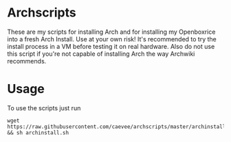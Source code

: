# Archscripts
These are my scripts for installing Arch and for installing my Openboxrice into a fresh Arch Install. Use at your own risk! It's recommended to try the install process in a VM before testing it on real hardware. Also do not use this script if you're not capable of installing Arch the way Archwiki recommends. 

# Usage
To use the scripts just run
```
wget https://raw.githubusercontent.com/caevee/archscripts/master/archinstall.sh && sh archinstall.sh
```

